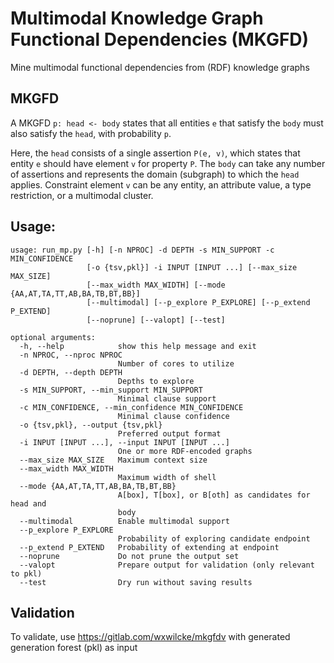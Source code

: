 # Multimodal Knowledge Graph Functional Dependencies (MKGFD)

Mine multimodal functional dependencies from (RDF) knowledge graphs

## MKGFD

A MKGFD `p: head <- body` states that all entities `e` that satisfy the `body` must also satisfy the `head`, with probability `p`.

Here, the `head` consists of a single assertion `P(e, v)`, which states that entity `e` should have element `v` for property `P`. The `body` can take any number of assertions and represents the domain (subgraph) to which the `head` applies. Constraint element `v` can be any entity, an attribute value, a type restriction, or a multimodal cluster. 

## Usage: 

    usage: run_mp.py [-h] [-n NPROC] -d DEPTH -s MIN_SUPPORT -c MIN_CONFIDENCE
                     [-o {tsv,pkl}] -i INPUT [INPUT ...] [--max_size MAX_SIZE]
                     [--max_width MAX_WIDTH] [--mode {AA,AT,TA,TT,AB,BA,TB,BT,BB}]
                     [--multimodal] [--p_explore P_EXPLORE] [--p_extend P_EXTEND]
                     [--noprune] [--valopt] [--test]

    optional arguments:
      -h, --help            show this help message and exit
      -n NPROC, --nproc NPROC
                            Number of cores to utilize
      -d DEPTH, --depth DEPTH
                            Depths to explore
      -s MIN_SUPPORT, --min_support MIN_SUPPORT
                            Minimal clause support
      -c MIN_CONFIDENCE, --min_confidence MIN_CONFIDENCE
                            Minimal clause confidence
      -o {tsv,pkl}, --output {tsv,pkl}
                            Preferred output format
      -i INPUT [INPUT ...], --input INPUT [INPUT ...]
                            One or more RDF-encoded graphs
      --max_size MAX_SIZE   Maximum context size
      --max_width MAX_WIDTH
                            Maximum width of shell
      --mode {AA,AT,TA,TT,AB,BA,TB,BT,BB}
                            A[box], T[box], or B[oth] as candidates for head and
                            body
      --multimodal          Enable multimodal support
      --p_explore P_EXPLORE
                            Probability of exploring candidate endpoint
      --p_extend P_EXTEND   Probability of extending at endpoint
      --noprune             Do not prune the output set
      --valopt              Prepare output for validation (only relevant to pkl)
      --test                Dry run without saving results

## Validation

To validate, use https://gitlab.com/wxwilcke/mkgfdv with generated generation forest (pkl) as input
